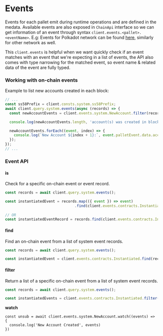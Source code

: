 # Events

Events for each pallet emit during runtime operations and are defined in the medata. Available events are also exposed in `ChainApi` interface so we can get information of an event through syntax `client.events.<pallet>.<eventName>`. E.g: Events for Polkadot network can be found [here](https://github.com/dedotdev/chaintypes/blob/main/packages/chaintypes/src/polkadot/events.d.ts), similarly for other network as well.

This `client.events` is helpful when we want quickly check if an event matches with an event that we're expecting in a list of events, the API also comes with type narrowing for the matched event, so event name & related data of the event are fully typed.

### Working with on-chain events

Example to list new accounts created in each block:

```typescript
// ...
const ss58Prefix = client.consts.system.ss58Prefix;
await client.query.system.events(async (records) => {
  const newAccountEvents = client.events.system.NewAccount.filter(records); // or find, is

  console.log(newAccountEvents.length, 'account(s) was created in block', await client.query.system.number());

  newAccountEvents.forEach((event, index) => {
    console.log(`New Account ${index + 1}:`, event.palletEvent.data.account.address(ss58Prefix));
  });
});
// ...
```

### Event API

#### is

Check for a specific on-chain event or event record.

```typescript
const records = await client.query.system.events();

const instantiatedEvent = records.map(({ event }) => event)
                                .find(client.events.contracts.Instantiated.is); // narrow down the type for type suggestions
                                
// OR
const instantiatedEventRecord = records.find(client.events.contracts.Instantiated.is);
```

#### find

Find an on-chain event from a list of system event records.

```typescript
const records = await client.query.system.events();

const instantiatedEvent = client.events.contracts.Instantiated.find(records);
```

#### filter

Return a list of a specific on-chain event from a list of system event records.

```typescript
const records = await client.query.system.events();

const instantiatedEvents = client.events.contracts.Instantiated.filter(records);
```

**watch**

```tsx
const unsub = await client.events.system.NewAccount.watch((events) => {
  console.log('New Account Created', events)
})
```
